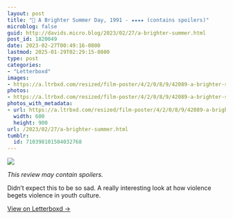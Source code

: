 ```yaml
---
layout: post
title: "🍿 A Brighter Summer Day, 1991 - ★★★★ (contains spoilers)"
microblog: false
guid: http://davids.micro.blog/2023/02/27/a-brighter-summer.html
post_id: 1820049
date: 2023-02-27T00:49:16-0800
lastmod: 2025-01-29T02:29:15-0800
type: post
categories:
- "Letterboxd"
images:
- https://a.ltrbxd.com/resized/film-poster/4/2/0/8/9/42089-a-brighter-summer-day-0-600-0-900-crop.jpg?v=8812319159
photos:
- https://a.ltrbxd.com/resized/film-poster/4/2/0/8/9/42089-a-brighter-summer-day-0-600-0-900-crop.jpg?v=8812319159
photos_with_metadata:
- url: https://a.ltrbxd.com/resized/film-poster/4/2/0/8/9/42089-a-brighter-summer-day-0-600-0-900-crop.jpg?v=8812319159
  width: 600
  height: 900
url: /2023/02/27/a-brighter-summer.html
tumblr:
  id: 710398101504032768
---
```

 <p><img src="https://a.ltrbxd.com/resized/film-poster/4/2/0/8/9/42089-a-brighter-summer-day-0-600-0-900-crop.jpg?v=8812319159"/></p> <p><em>This review may contain spoilers.</em></p> <p>Didn’t expect this to be so sad. A really interesting look at how violence begets violence in youth culture.</p> 
<p><a href="https://letterboxd.com/theschlaepfer/film/a-brighter-summer-day/">View on Letterboxd →</a></p>
